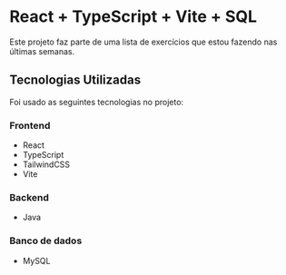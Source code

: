 # React + TypeScript + Vite + SQL

Este projeto faz parte de uma lista de exercícios que estou fazendo nas últimas semanas.

## Tecnologias Utilizadas
Foi usado as seguintes tecnologias no projeto:
### Frontend
* React
* TypeScript
* TailwindCSS
* Vite
### Backend
* Java
### Banco de dados
* MySQL